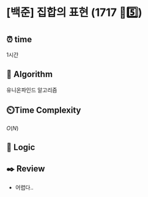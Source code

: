 # [백준] 집합의 표현 (1717 💛5️⃣)

## ⏰  **time**

1시간

## :pushpin: **Algorithm**

유니온파인드 알고리즘

## ⏲️**Time Complexity**

$O(N)$

## :round_pushpin: **Logic**


## :black_nib: **Review**
- 어렵다..

